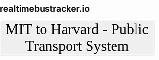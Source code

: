 # realtimebustracker.io

<!DOCTYPE html>
<html>
<head>
<meta charset="utf-8" />
<title>Add a default marker</title>
<meta name="viewport" content="initial-scale=1,maximum-scale=1,user-scalable=no" />
<script src="https://api.mapbox.com/mapbox-gl-js/v1.11.0/mapbox-gl.js"></script>
<link href="https://api.mapbox.com/mapbox-gl-js/v1.11.0/mapbox-gl.css" rel="stylesheet" />
<style>
  body { margin: 0; padding: 0; }
  #map { position: absolute; top: 0; bottom: 0; width: 100%; }

.map-overlay {
  position: absolute;
  left: 0;
  padding: 10px;
}
 
</style>
</head>
<body>
<div id="map"></div>
<div class="map-overlay top">
  <button style="font-size: 1em" onclick="move()">
    <font face="Times New Roman" size="100em" color="#000">MIT to Harvard - Public Transport System</font>
  </button>
</div>
 
<script>
  mapboxgl.accessToken = 'pk.eyJ1Ijoic29mdGV4cGVyaW1lbnQiLCJhIjoiY2tjMngyZm9rMDFvajJzczJ3aWo0bnh6aiJ9.Bc_qK9Xf8SFBXkFM_x2gpg';

  var map = new mapboxgl.Map({
      container: 'map',
      style: 'mapbox://styles/mapbox/streets-v11',
      center: [-71.104081, 42.365554],
      zoom: 14
  });
 
var marker = new mapboxgl.Marker()
    .setLngLat([-71.092761, 42.357575])
    .addTo(map);

const busStops = [
    [-71.093729, 42.359244], 
    [-71.094915, 42.360175],
    [-71.095800, 42.360698],
    [-71.099558, 42.362953],
    [-71.103476, 42.365248],
    [-71.106067, 42.366806],
    [-71.108717, 42.368355],
    [-71.110799, 42.369192],
    [-71.113095, 42.370218],
    [-71.115476, 42.372085],
    [-71.117585, 42.373016],
    [-71.118625, 42.374863]
];

let counter = 0;
function move(){
  setTimeout(()=>{
    if (counter >= busStops.length) return;
    marker.setLngLat(busStops[counter]);
    counter++;
    move();
  },1500); 
}

</script>
 
</body>
</html>
